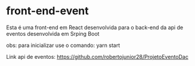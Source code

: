 # front-end-event

Esta é uma front-end em React desenvolvida para o back-end da api de eventos desenvolvida em Srping Boot

obs: para inicializar use o comando: yarn start

Link api de eventos: https://github.com/robertojunior28/ProjetoEventoDac
